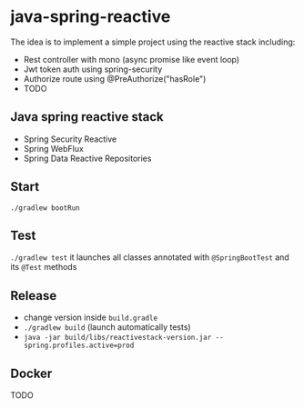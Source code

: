 # java-spring-reactive
The idea is to implement a simple project using the reactive stack including:
- Rest controller with mono (async promise like event loop)
- Jwt token auth using spring-security
- Authorize route using @PreAuthorize("hasRole")
- TODO

## Java spring reactive stack
- Spring Security Reactive
- Spring WebFlux
- Spring Data Reactive Repositories

## Start
`./gradlew bootRun`

## Test
`./gradlew test` it launches all classes annotated with `@SpringBootTest` and its `@Test` methods

## Release
- change version inside `build.gradle` 
- `./gradlew build` (launch automatically tests)
- `java -jar build/libs/reactivestack-version.jar --spring.profiles.active=prod`

## Docker
TODO